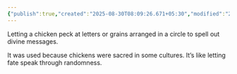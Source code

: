 ```yaml
---
{"publish":true,"created":"2025-08-30T08:09:26.671+05:30","modified":"2025-08-30T08:09:26.671+05:30","cssclasses":""}
---
```



Letting a chicken peck at letters or grains arranged in a circle to spell out divine messages.

It was used because chickens were sacred in some cultures. It’s like letting fate speak through randomness.
